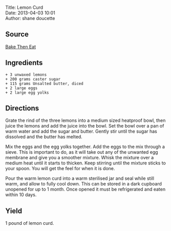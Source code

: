 Title: Lemon Curd  
Date: 2013-04-03 10:01  
Author: shane doucette  


## Source
[Bake Then Eat](http://baketheneat.com/lemon-curd/)


## Ingredients
~~~~
+ 3 unwaxed lemons
+ 200 grams caster sugar
+ 115 grams Unsalted butter, diced
+ 2 large eggs
+ 2 large egg yolks
~~~~


## Directions
Grate the rind of the three lemons into a medium sized heatproof bowl, then juice the lemons and add the juice into the bowl. Set the bowl over a pan of warm water and add the sugar and butter. Gently stir until the sugar has dissolved and the butter has melted.

Mix the eggs and the egg yolks together. Add the eggs to the mix through a sieve. This is important to do, as it will take out any of the unwanted egg membrane and give you a smoother mixture. Whisk the mixture over a medium heat until it starts to thicken. Keep stirring until the mixture sticks to your spoon. You will get the feel for when it is done.

Pour the warm lemon curd into a warm sterilised jar and seal while still warm, and allow to fully cool down.  This can be stored in a dark cupboard unopened for up to 1 month. Once opened it must be refrigerated and eaten within 10 days. 


## Yield
1 pound of lemon curd.
